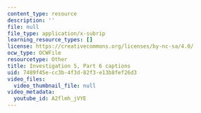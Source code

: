 ```yaml
---
content_type: resource
description: ''
file: null
file_type: application/x-subrip
learning_resource_types: []
license: https://creativecommons.org/licenses/by-nc-sa/4.0/
ocw_type: OCWFile
resourcetype: Other
title: Investigation 5, Part 6 captions
uid: 7489f45e-cc3b-4f3d-82f3-e13b8fef26d3
video_files:
  video_thumbnail_file: null
video_metadata:
  youtube_id: A2flmh_jVYE
---
```

